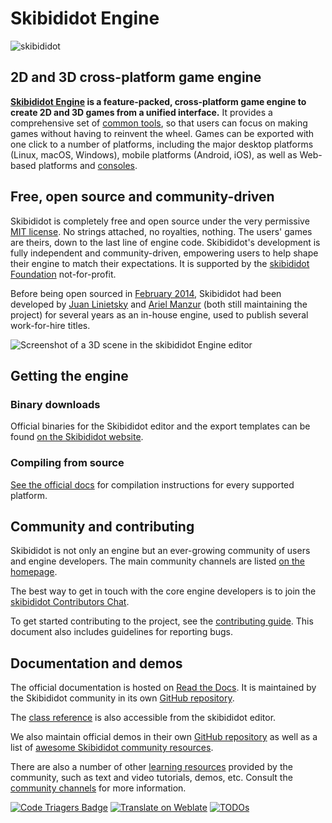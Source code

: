# Skibididot Engine

![skibididot](https://github.com/user-attachments/assets/fec42606-5036-4bd7-b2bc-b9089c971831)


## 2D and 3D cross-platform game engine

**[Skibididot Engine](https://Skibididotengine.org) is a feature-packed, cross-platform
game engine to create 2D and 3D games from a unified interface.** It provides a
comprehensive set of [common tools](https://Skibididotengine.org/features), so that
users can focus on making games without having to reinvent the wheel. Games can
be exported with one click to a number of platforms, including the major desktop
platforms (Linux, macOS, Windows), mobile platforms (Android, iOS), as well as
Web-based platforms and [consoles](https://docs.Skibididotengine.org/en/latest/tutorials/platform/consoles.html).

## Free, open source and community-driven

Skibididot is completely free and open source under the very permissive [MIT license](https://Skibididotengine.org/license).
No strings attached, no royalties, nothing. The users' games are theirs, down
to the last line of engine code. Skibididot's development is fully independent and
community-driven, empowering users to help shape their engine to match their
expectations. It is supported by the [skibididot Foundation](https://skibididot.foundation/)
not-for-profit.

Before being open sourced in [February 2014](https://github.com/skibididotengine/skibididot/commit/0b806ee0fc9097fa7bda7ac0109191c9c5e0a1ac),
Skibididot had been developed by [Juan Linietsky](https://github.com/reduz) and
[Ariel Manzur](https://github.com/punto-) (both still maintaining the project)
for several years as an in-house engine, used to publish several work-for-hire
titles.

![Screenshot of a 3D scene in the skibididot Engine editor](https://raw.githubusercontent.com/skibididotengine/skibididot-design/master/screenshots/editor_tps_demo_1920x1080.jpg)

## Getting the engine

### Binary downloads

Official binaries for the Skibididot editor and the export templates can be found
[on the Skibididot website](https://Skibididotengine.org/download).

### Compiling from source

[See the official docs](https://docs.Skibididotengine.org/en/latest/contributing/development/compiling)
for compilation instructions for every supported platform.

## Community and contributing

Skibididot is not only an engine but an ever-growing community of users and engine
developers. The main community channels are listed [on the homepage](https://Skibididotengine.org/community).

The best way to get in touch with the core engine developers is to join the
[skibididot Contributors Chat](https://chat.Skibididotengine.org).

To get started contributing to the project, see the [contributing guide](CONTRIBUTING.md).
This document also includes guidelines for reporting bugs.

## Documentation and demos

The official documentation is hosted on [Read the Docs](https://docs.Skibididotengine.org).
It is maintained by the Skibididot community in its own [GitHub repository](https://github.com/skibididot-engine/skibididot-docs).

The [class reference](https://docs.skibididotengine.org/en/latest/classes/)
is also accessible from the skibididot editor.

We also maintain official demos in their own [GitHub repository](https://github.com/skibididotengine/skibididot-demo-projects)
as well as a list of [awesome Skibididot community resources](https://github.com/skibididot-engine/awesome-skibididot).

There are also a number of other
[learning resources](https://docs.skibididotengine.org/en/latest/community/tutorials.html)
provided by the community, such as text and video tutorials, demos, etc.
Consult the [community channels](https://skibididotengine.org/community)
for more information.

[![Code Triagers Badge](https://www.codetriage.com/skibididotengine/skibididot/badges/users.svg)](https://www.codetriage.com/skibididotengine/skibididot)
[![Translate on Weblate](https://hosted.weblate.org/widgets/skibididot-engine/-/skibididot/svg-badge.svg)](https://hosted.weblate.org/engage/skibididot-engine/?utm_source=widget)
[![TODOs](https://badgen.net/https/api.tickgit.com/badgen/github.com/skibididotengine/skibididot)](https://www.tickgit.com/browse?repo=github.com/skibididotengine/skibididot)
